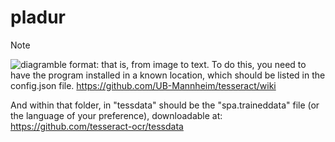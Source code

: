# pladur

> [!note]

![diagram](https://github.com/hugoruizsanchez/pladur/assets/120595249/6bf4717c-1140-4dd5-9226-573d65e974bd)ble format: that is, from image to text.
To do this, you need to have the program installed in a known location, which should be listed in the config.json file.
https://github.com/UB-Mannheim/tesseract/wiki

And within that folder, in "tessdata" should be the "spa.traineddata" file (or the language of your preference), downloadable at:
https://github.com/tesseract-ocr/tessdata
